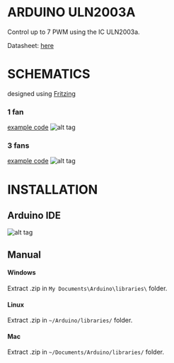 # ARDUINO ULN2003A
Control up to 7 PWM using the IC ULN2003a.

Datasheet: <a href="http://www.ti.com/lit/ds/symlink/uln2003a.pdf">here</a>

# SCHEMATICS
designed using <a href="http://fritzing.org/home/">Fritzing</a>

### 1 fan
<a href="https://github.com/rafaelnsantos/arduino_uln2003a/blob/master/examples/onefan/onefan.ino">example code</a>
![alt tag](http://i.imgur.com/YRO1dDg.png)

### 3 fans
<a href="https://github.com/rafaelnsantos/arduino_uln2003a/blob/master/examples/threefans/threefans.ino">example code</a>
![alt tag](http://i.imgur.com/Q7cRBGo.png)

# INSTALLATION

## Arduino IDE
![alt tag](http://i.imgur.com/bqUk6ko.png)

## Manual
#### Windows
Extract .zip in `My Documents\Arduino\libraries\` folder.

#### Linux
Extract .zip in `~/Arduino/libraries/` folder.

#### Mac
Extract .zip in `~/Documents/Arduino/libraries/` folder.